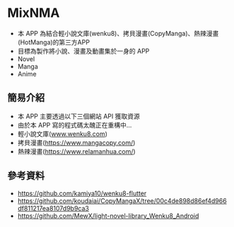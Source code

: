 # MixNMA
* 本 APP 為結合輕小說文庫(wenku8)、拷貝漫畫(CopyManga)、熱辣漫畫(HotManga)的第三方APP
* 目標為製作將小說、漫畫及動畫集於一身的 APP
* Novel
* Manga
* Anime

## 簡易介紹
* 本 APP 主要透過以下三個網站 API 獲取資源
* 由於本 APP 寫的程式碼太醜正在重構中...
* 輕小說文庫(www.wenku8.com)
* 拷貝漫畫(https://www.mangacopy.com/)
* 熱辣漫畫(https://www.relamanhua.com/)

## 參考資料
* https://github.com/kamiya10/wenku8-flutter
* https://github.com/koudaiai/CopyMangaX/tree/00c4de898d86ef4d966df811217ea8107d9b9ca3
* https://github.com/MewX/light-novel-library_Wenku8_Android

